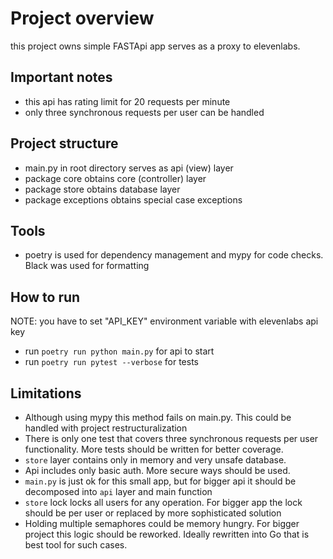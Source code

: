 # Project overview
this project owns simple FASTApi app serves as a proxy to elevenlabs.

## Important notes
- this api has rating limit for 20 requests per minute
- only three synchronous requests per user can be handled

## Project structure
- main.py in root directory serves as api (view) layer
- package core obtains core (controller) layer
- package store obtains database layer
- package exceptions obtains special case exceptions

## Tools
- poetry is used for dependency management and mypy for code checks. Black was used for formatting

## How to run
NOTE: you have to set "API_KEY" environment variable with elevenlabs api key
- run `poetry run python main.py` for api to start
- run `poetry run pytest --verbose` for tests

## Limitations
- Although using mypy this method fails on main.py. This could be handled with project restructuralization
- There is only one test that covers three synchronous requests per user functionality. More tests should be written for better coverage.
- `store` layer contains only in memory and very unsafe database. 
- Api includes only basic auth. More secure ways should be used.
- `main.py` is just ok for this small app, but for bigger api it should be decomposed into `api` layer and main function
- `store` lock locks all users for any operation. For bigger app the lock should be per user or replaced by more sophisticated solution
- Holding multiple semaphores could be memory hungry. For bigger project this logic should be reworked. Ideally rewritten into Go that is best tool for such cases.
